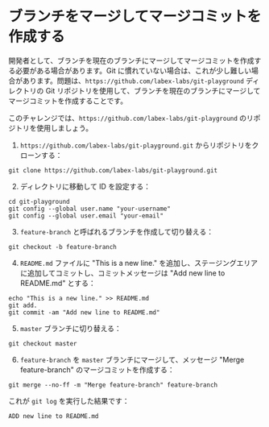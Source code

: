 # ブランチをマージしてマージコミットを作成する

開発者として、ブランチを現在のブランチにマージしてマージコミットを作成する必要がある場合があります。Git に慣れていない場合は、これが少し難しい場合があります。問題は、`https://github.com/labex-labs/git-playground` ディレクトリの Git リポジトリを使用して、ブランチを現在のブランチにマージしてマージコミットを作成することです。

このチャレンジでは、`https://github.com/labex-labs/git-playground` のリポジトリを使用しましょう。

1. `https://github.com/labex-labs/git-playground.git` からリポジトリをクローンする：

```shell
git clone https://github.com/labex-labs/git-playground.git
```

2. ディレクトリに移動して ID を設定する：

```shell
cd git-playground
git config --global user.name "your-username"
git config --global user.email "your-email"
```

3. `feature-branch` と呼ばれるブランチを作成して切り替える：

```shell
git checkout -b feature-branch
```

4. `README.md` ファイルに "This is a new line." を追加し、ステージングエリアに追加してコミットし、コミットメッセージは "Add new line to README.md" とする：

```shell
echo "This is a new line." >> README.md
git add.
git commit -am "Add new line to README.md"
```

5. `master` ブランチに切り替える：

```shell
git checkout master
```

6. `feature-branch` を `master` ブランチにマージして、メッセージ "Merge feature-branch" のマージコミットを作成する：

```shell
git merge --no-ff -m "Merge feature-branch" feature-branch
```

これが `git log` を実行した結果です：

```shell
ADD new line to README.md
```
